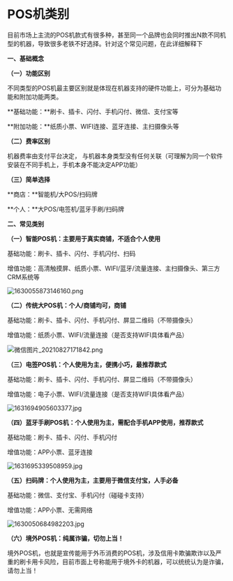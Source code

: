 # POS机类别

目前市场上主流的POS机款式有很多种，甚至同一个品牌也会同时推出N款不同机型的机器，导致很多老铁不好选择。针对这个常见问题，在此详细解释下

**一、基础概念**

**（一）功能区别**

不同类型的POS机最主要区别就是体现在机器支持的硬件功能上，可分为基础功能和附加功能两类。

**基础功能：**刷卡、插卡、闪付、手机闪付、微信、支付宝等

**附加功能：**纸质小票、WIFI连接、蓝牙连接、主扫摄像头等

**（二）费率区别**

机器费率由支付平台决定， 与机器本身类型没有任何关联（可理解为同一个软件安装在不同手机上，手机本身不能决定APP功能）

**（三）简单选择**

**商店：**智能机/大POS/扫码牌

**个人：**大POS/电签机/蓝牙手刷/扫码牌

**二、常见类别**

**（一）智能POS机：主要用于真实商铺，不适合个人使用**

基础功能：刷卡、插卡、闪付、手机闪付、扫码

增值功能：高清触摸屏、纸质小票、WIFI/蓝牙/流量连接、主扫摄像头、第三方CRM系统等

![1630055873146160.png](https://wiki.zjkmkj.com/media/1630055873146160.png)

**（二）传统大POS机：个人/商铺均可，商铺**

基础功能：刷卡、插卡、闪付、手机闪付、屏显二维码（不带摄像头）

增值功能：纸质小票、WIFI/流量连接（是否支持WIFI具体看产品）



![微信图片_20210827171842.png](https://wiki.zjkmkj.com/media/1630055979698442.png)

**（三）电签POS机：个人使用为主，便携小巧，最推荐款式**



基础功能：刷卡、插卡、闪付、手机闪付、屏显二维码（不带摄像头）

增值功能：电子小票、WIFI/流量连接（是否支持WIFI具体看产品）



![1631694905603377.jpg](https://wiki.zjkmkj.com/media/1631694905603377.jpg)

**（四）蓝牙手刷POS机：个人使用为主，需配合手机APP使用，推荐款式**

基础功能：刷卡、插卡、闪付、手机闪付

增值功能：APP小票、蓝牙连接



![1631695339508959.jpg](https://wiki.zjkmkj.com/media/1631695339508959.jpg)

**（五）扫码牌：个人使用为主，主要用于微信支付宝，人手必备**

基础功能：微信、支付宝、手机闪付（碰碰卡支持）

增值功能：APP小票、无需网络

![1630050684982203.jpg](https://wiki.zjkmkj.com/media/1630050684982203.jpg)

**（六）境外POS机：纯属诈骗，切勿上当！**

境外POS机，也就是宣传能用于外币消费的POS机，涉及信用卡欺骗欺诈以及严重的刷卡用卡风险，目前市面上号称能用于境外卡的机器，可以统统认为是诈骗，请勿上当！